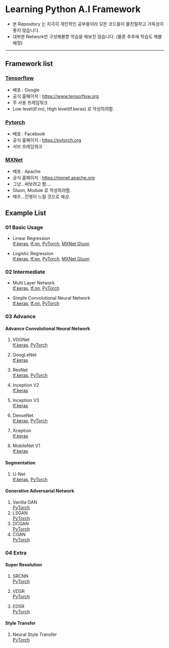 # Learning Python A.I Framework

- 본 Repository 는 지극히 개인적인 공부용이라 모든 코드들이 불친절하고 가독성이 좋지 않습니다.
- 대부분 Network만 구성해볼뿐 학습을 해보진 않습니다. (물론 추후에 학습도 해볼 예정)

---
## Framework list 

### [Tensorflow](/tensorflow/)
- 배포 : Google
- 공식 홈페이지 : https://www.tensorflow.org
- 주 사용 프레임워크
- Low level(tf.nn), High level(tf.keras) 로 작성하려함.

### [Pytorch](/pytorch/)
- 배포 : Facebook
- 공식 홈페이지 : https://pytorch.org
- 서브 프레임워크

### [MXNet](/mxnet/)
- 배포 : Apache
- 공식 홈페이지 : https://mxnet.apache.org
- 그냥...써보려고 함....
- Gluon, Module 로 작성하려함.
- 매우...진행이 느릴 것으로 예상.


## Example List

### 01 Basic Usage
- Linear Regression  
[tf.keras](https://github.com/jjerry-k/learning_framework/blob/master/01_Basic/Linear_Regression/tf_keras.py),
[tf.nn](https://github.com/jjerry-k/learning_framework/blob/master/01_Basic/Linear_Regression/tf_nn.py), 
[PyTorch](https://github.com/jjerry-k/learning_framework/blob/master/01_Basic/Linear_Regression/PyTorch.py), 
[MXNet Gluon](https://github.com/jjerry-k/learning_framework/blob/master/01_Basic/Linear_Regression/MXNet_Gluon.py)

- Logistic Regression  
[tf.keras](https://github.com/jjerry-k/learning_framework/blob/master/01_Basic/Logistic_Regression/tf_keras.py), 
[tf.nn](https://github.com/jjerry-k/learning_framework/blob/master/01_Basic/Logistic_Regression/tf_nn.py), 
[PyTorch](https://github.com/jjerry-k/learning_framework/blob/master/01_Basic/Logistic_Regression/PyTorch.py), 
[MXNet Gluon](https://github.com/jjerry-k/learning_framework/blob/master/01_Basic/Logistic_Regression/MXNet_Gluon.py)

### 02 Intermediate
- Multi Layer Network  
[tf.keras](https://github.com/jjerry-k/learning_framework/blob/master/02_Intermediate/Multi_Layer_Neural_Network/tf_keras.py), 
[tf.nn](https://github.com/jjerry-k/learning_framework/blob/master/02_Intermediate/Multi_Layer_Neural_Network/tf_nn.py), 
[PyTorch](https://github.com/jjerry-k/learning_framework/blob/master/02_Intermediate/Multi_Layer_Neural_Network/PyTorch.py)

- Simple Convolutional Neural Network  
[tf.keras](https://github.com/jjerry-k/learning_framework/blob/master/02_Intermediate/Simple_Convolutional_Neural_Network/tf_keras.py), 
[tf.nn](https://github.com/jjerry-k/learning_framework/blob/master/02_Intermediate/Simple_Convolutional_Neural_Network/tf_nn.py), 
[PyTorch](https://github.com/jjerry-k/learning_framework/blob/master/02_Intermediate/Simple_Convolutional_Neural_Network/PyTorch.py)

### 03 Advance
#### Advance Convolutional Neural Network
1. VGGNet  
[tf.keras](https://github.com/jjerry-k/learning_framework/blob/master/03_Advance/CNN/VGGNet/tf_keras.py), 
[PyTorch](https://github.com/jjerry-k/learning_framework/blob/master/03_Advance/CNN/VGGNet/PyTorch.py)

2. GoogLeNet  
[tf.keras](https://github.com/jjerry-k/learning_framework/blob/master/03_Advance/CNN/GoogLeNet/tf_keras.py)

3. ResNet  
[tf.keras](https://github.com/jjerry-k/learning_framework/blob/master/03_Advance/CNN/ResNet/tf_keras.py), 
[PyTorch](https://github.com/jjerry-k/learning_framework/blob/master/03_Advance/CNN/ResNet/PyTorch.py)

4. Inception V2  
[tf.keras](https://github.com/jjerry-k/learning_framework/blob/master/03_Advance/CNN/InceptionV2/tf_keras.py)

4. Inception V3  
[tf.keras](https://github.com/jjerry-k/learning_framework/blob/master/03_Advance/CNN/InceptionV3/tf_keras.py)

6. DenseNet  
[tf.keras](https://github.com/jjerry-k/learning_framework/blob/master/03_Advance/CNN/DenseNet/tf_keras.py), 
[PyTorch](https://github.com/jjerry-k/learning_framework/blob/master/03_Advance/CNN/DenseNet/PyTorch.py)

7. Xception  
[tf.keras](https://github.com/jjerry-k/learning_framework/blob/master/03_Advance/CNN/Xception/tf_keras.py)

8. MobileNet V1   
[tf.keras](https://github.com/jjerry-k/learning_framework/blob/master/03_Advance/CNN/MobileNetV1/tf_keras.py)

#### Segmentation
1. U-Net  
[tf.keras](https://github.com/jjerry-k/learning_framework/blob/master/03_Advance/Segmentation/U-Net/tf_keras.py), 
[PyTorch](https://github.com/jjerry-k/learning_framework/blob/master/03_Advance/Segmentation/U-Net/PyTorch.py)


#### Generative Adversarial Network
1. Vanilla GAN  
[PyTorch](https://github.com/jjerry-k/learning_framework/blob/master/03_Advance/GAN/Vanilla_GAN/PyTorch.py)
2. LSGAN  
[PyTorch](https://github.com/jjerry-k/learning_framework/blob/master/03_Advance/GAN/LSGAN/PyTorch.py)
3. DCGAN  
[PyTorch](https://github.com/jjerry-k/learning_framework/blob/master/03_Advance/GAN/DCGAN/PyTorch.py)
4. CGAN  
[PyTorch](https://github.com/jjerry-k/learning_framework/blob/master/03_Advance/GAN/CGAN/PyTorch.py)


### 04 Extra
#### Super Resolution
1. SRCNN  
[PyTorch](https://github.com/jjerry-k/learning_framework/blob/master/04_Extra/Super_Resolution/SRCNN/PyTorch.py)

2. VDSR  
[PyTorch](https://github.com/jjerry-k/learning_framework/blob/master/04_Extra/Super_Resolution/VDSR/PyTorch.py)

3. EDSR  
[PyTorch](https://github.com/jjerry-k/learning_framework/blob/master/04_Extra/Super_Resolution/EDSR/PyTorch.py)

#### Style Transfer
1. Neural Style Transfer  
[PyTorch](https://github.com/jjerry-k/learning_framework/blob/master/04_Extra/Style_Transfer/PyTroch/)